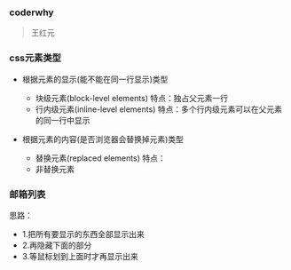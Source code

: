 ### coderwhy
> 王红元

### css元素类型
- 根据元素的显示(能不能在同一行显示)类型
  + 块级元素(block-level elements)
  特点：独占父元素一行
  + 行内级元素(inline-level elements)
  特点：多个行内级元素可以在父元素的同一行中显示

- 根据元素的内容(是否浏览器会替换掉元素)类型
  + 替换元素(replaced elements)
  特点：
  + 非替换元素

### 邮箱列表
思路：
  + 1.把所有要显示的东西全部显示出来
  + 2.再隐藏下面的部分
  + 3.等鼠标划到上面时才再显示出来